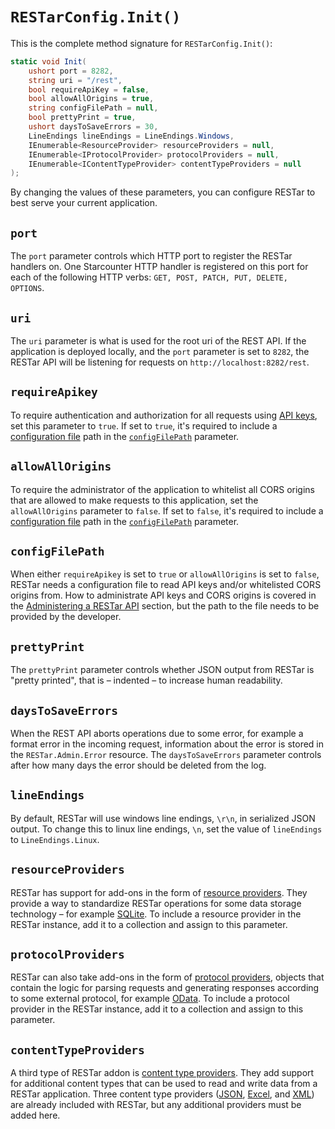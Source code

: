 # `RESTarConfig.Init()`

This is the complete method signature for `RESTarConfig.Init()`:

```csharp
static void Init(
    ushort port = 8282,
    string uri = "/rest",
    bool requireApiKey = false,
    bool allowAllOrigins = true,
    string configFilePath = null,
    bool prettyPrint = true,
    ushort daysToSaveErrors = 30,
    LineEndings lineEndings = LineEndings.Windows,
    IEnumerable<ResourceProvider> resourceProviders = null,
    IEnumerable<IProtocolProvider> protocolProviders = null,
    IEnumerable<IContentTypeProvider> contentTypeProviders = null
);
```

By changing the values of these parameters, you can configure RESTar to best serve your current application.

## `port`

The `port` parameter controls which HTTP port to register the RESTar handlers on. One Starcounter HTTP handler is registered on this port for each of the following HTTP verbs: `GET, POST, PATCH, PUT, DELETE, OPTIONS`.

## `uri`

The `uri` parameter is what is used for the root uri of the REST API. If the application is deployed locally, and the `port` parameter is set to `8282`, the RESTar API will be listening for requests on `http://localhost:8282/rest`.

## `requireApikey`

To require authentication and authorization for all requests using [API keys](../../Administering%20a%20RESTar%20API/API%20keys), set this parameter to `true`. If set to `true`, it's required to include a [configuration file](../../Administering%20a%20RESTar%20API/Configuration) path in the [`configFilePath`](#configfilepath) parameter.

## `allowAllOrigins`

To require the administrator of the application to whitelist all CORS origins that are allowed to make requests to this application, set the `allowAllOrigins` parameter to `false`. If set to `false`, it's required to include a [configuration file](../../Administering%20a%20RESTar%20API/Configuration) path in the [`configFilePath`](#configfilepath) parameter.

## `configFilePath`

When either `requireApikey` is set to `true` or `allowAllOrigins` is set to `false`, RESTar needs a configuration file to read API keys and/or whitelisted CORS origins from. How to administrate API keys and CORS origins is covered in the [Administering a RESTar API](../../Administering%20a%20RESTar%20API/Introduction) section, but the path to the file needs to be provided by the developer.

## `prettyPrint`

The `prettyPrint` parameter controls whether JSON output from RESTar is "pretty printed", that is – indented – to increase human readability.

## `daysToSaveErrors`

When the REST API aborts operations due to some error, for example a format error in the incoming request, information about the error is stored in the `RESTar.Admin.Error` resource. The `daysToSaveErrors` parameter controls after how many days the error should be deleted from the log.

## `lineEndings`

By default, RESTar will use windows line endings, `\r\n`, in serialized JSON output. To change this to linux line endings, `\n`, set the value of `lineEndings` to `LineEndings.Linux`.

## `resourceProviders`

RESTar has support for add-ons in the form of [resource providers](../entity%20resources/Resource%20providers). They provide a way to standardize RESTar operations for some data storage technology – for example [SQLite](https://github.com/Mopedo/RESTar.SQLite). To include a resource provider in the RESTar instance, add it to a collection and assign to this parameter.

## `protocolProviders`

RESTar can also take add-ons in the form of [protocol providers](../Protocol%20providers), objects that contain the logic for parsing requests and generating responses according to some external protocol, for example [OData](https://github.com/Mopedo/RESTar.OData). To include a protocol provider in the RESTar instance, add it to a collection and assign to this parameter.

## `contentTypeProviders`

A third type of RESTar addon is [content type providers](../Content%20type%20providers). They add support for additional content types that can be used to read and write data from a RESTar application. Three content type providers ([JSON](../Content%20type%20providers#restarcontenttypeprovidersjsoncontentprovider), [Excel](../Content%20type%20providers#restarcontenttypeprovidersexcelcontentprovider), and [XML](../Content%20type%20providers#restarcontenttypeprovidersxmlwriter)) are already included with RESTar, but any additional providers must be added here.
